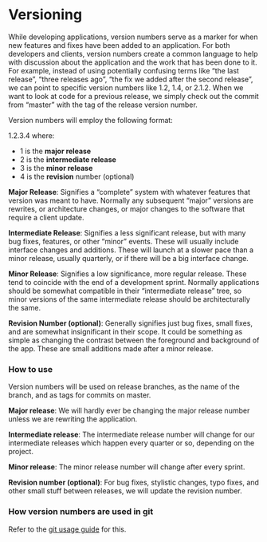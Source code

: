 # Versioning

While developing applications, version numbers serve as a marker for when new features and fixes have been added to an application. For both developers and clients, version numbers create a common language to help with discussion about the application and the work that has been done to it. For example, instead of using potentially confusing terms like “the last release”, “three releases ago”, “the fix we added after the second release”, we can point to specific version numbers like 1.2, 1.4, or 2.1.2. When we want to look at code for a previous release, we simply check out the commit from “master” with the tag of the release version number.

Version numbers will employ the following format:

1.2.3.4 where:

*   1 is the **major release**
*   2 is the **intermediate release**
*   3 is the **minor release**
*   4 is the **revision** number (optional)

**Major Release**: Signifies a “complete” system with whatever features that version was meant to have. Normally any subsequent “major” versions are rewrites, or architecture changes, or major changes to the software that require a client update.

**Intermediate Release**: Signifies a less significant release, but with many bug fixes, features, or other “minor” events. These will usually include interface changes and additions. These will launch at a slower pace than a minor release, usually quarterly, or if there will be a big interface change.

**Minor Release**: Signifies a low significance, more regular release. These tend to coincide with the end of a development sprint. Normally applications should be somewhat compatible in their “intermediate release” tree, so minor versions of the same intermediate release should be architecturally the same.

**Revision Number (optional)**: Generally signifies just bug fixes, small fixes, and are somewhat insignificant in their scope. It could be something as simple as changing the contrast between the foreground and background of the app. These are small additions made after a minor release.

### How to use

Version numbers will be used on release branches, as the name of the branch, and as tags for commits on master.

**Major release**: We will hardly ever be changing the major release number unless we are rewriting the application.

**Intermediate release**: The intermediate release number will change for our intermediate releases which happen every quarter or so, depending on the project.

**Minor release**: The minor release number will change after every sprint.

**Revision number (optional)**: For bug fixes, stylistic changes, typo fixes, and other small stuff between releases, we will update the revision number.

### How version numbers are used in git

Refer to the [git usage guide](git_usage_guide.md) for this.
